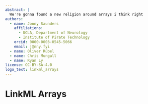 ```yaml
---
abstract: |
  We're gonna found a new religion around arrays i think right
authors:
  - name: Jonny Saunders
    affiliations:
      - UCLA, Department of Neurology
      - Institute of Pirate Technology
    orcid: 0000-0003-0545-5066
    email: j@nny.fyi
  - name: Oliver Rübel
  - name: Chris Mungall
  - name: Ryan Ly
license: CC-BY-SA-4.0
logo_text: linkml_arrays
---
```


# LinkML Arrays

 